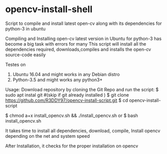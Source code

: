 # opencv-install-shell
Script to compile and install latest open-cv  along with its dependencies for python-3 in ubuntu


Compiling and Installing open-cv latest version in Ubuntu for python-3 has become a big task with errors for many 
This script will install all the dependencies required, downloads,compiles and installs the open-cv source-code easily 

Testes on 
1. Ubuntu 16.04 and might works in any Debian distro 
2. Python-3.5 and might works any python3+


Usage:
Download repository by cloning the Git Repo and run the script:
$ sudo apt instal git         #(skip if git already installed )
$ git clone https://github.com/R3DDY97/opencv-install-script.git
$ cd opencv-install-script

$ chmod a+x install_opencv.sh && ./install_opencv.sh 
    or
$ bash install_opencv.sh

It takes time to install all dependencies, download, compile, Install opencv  depending on the net and system speed 

After Installation, it checks for the proper installation on opencv







